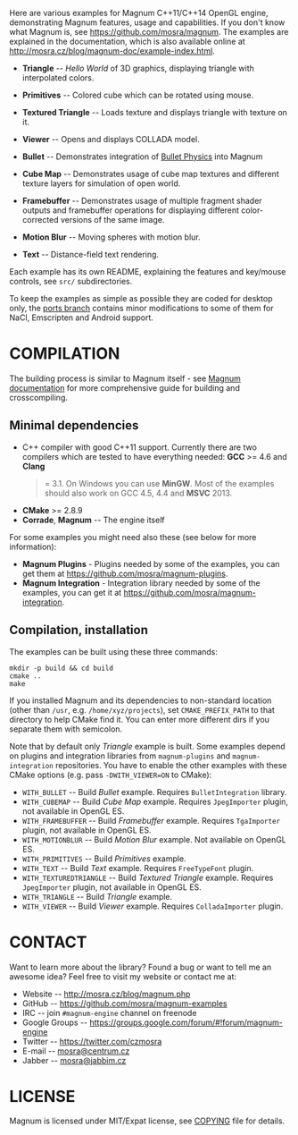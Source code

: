 Here are various examples for Magnum C++11/C++14 OpenGL engine, demonstrating
Magnum features, usage and capabilities. If you don't know what Magnum is, see
https://github.com/mosra/magnum. The examples are explained in the
documentation, which is also available online at
http://mosra.cz/blog/magnum-doc/example-index.html.

*   **Triangle** -- *Hello World* of 3D graphics, displaying triangle with
    interpolated colors.
*   **Primitives** -- Colored cube which can be rotated using mouse.
*   **Textured Triangle** -- Loads texture and displays triangle with texture
    on it.
*   **Viewer** -- Opens and displays COLLADA model.

*   **Bullet** -- Demonstrates integration of [Bullet Physics](http://www.bulletphysics.com)
    into Magnum
*   **Cube Map** -- Demonstrates usage of cube map textures and different
    texture layers for simulation of open world.
*   **Framebuffer** -- Demonstrates usage of multiple fragment shader outputs
    and framebuffer operations for displaying different color-corrected
    versions of the same image.
*   **Motion Blur** -- Moving spheres with motion blur.
*   **Text** -- Distance-field text rendering.

Each example has its own README, explaining the features and key/mouse
controls, see `src/` subdirectories.

To keep the examples as simple as possible they are coded for desktop only,
the [ports branch](https://github.com/mosra/magnum-examples/tree/ports)
contains minor modifications to some of them for NaCl, Emscripten and Android
support.

COMPILATION
===========

The building process is similar to Magnum itself - see [Magnum documentation](http://mosra.cz/blog/magnum-doc/)
for more comprehensive guide for building and crosscompiling.

Minimal dependencies
--------------------

*   C++ compiler with good C++11 support. Currently there are two compilers
    which are tested to have everything needed: **GCC** >= 4.6 and **Clang**
    >= 3.1. On Windows you can use **MinGW**. Most of the examples should also
    work on GCC 4.5, 4.4 and **MSVC** 2013.
*   **CMake** >= 2.8.9
*   **Corrade**, **Magnum** -- The engine itself

For some examples you might need also these (see below for more information):

*   **Magnum Plugins** - Plugins needed by some of the examples, you can get
    them at https://github.com/mosra/magnum-plugins.
*   **Magnum Integration** - Integration library needed by some of the
    examples, you can get it at https://github.com/mosra/magnum-integration.

Compilation, installation
-------------------------

The examples can be built using these three commands:

    mkdir -p build && cd build
    cmake ..
    make

If you installed Magnum and its dependencies to non-standard location (other
than `/usr`, e.g. `/home/xyz/projects`), set `CMAKE_PREFIX_PATH` to that
directory to help CMake find it. You can enter more different dirs if you
separate them with semicolon.

Note that by default only *Triangle* example is built. Some examples depend on
plugins and integration libraries from `magnum-plugins` and `magnum-integration`
repositories. You have to enable the other examples with these CMake options
(e.g. pass `-DWITH_VIEWER=ON` to CMake):

*   `WITH_BULLET` -- Build *Bullet* example. Requires `BulletIntegration`
    library.
*   `WITH_CUBEMAP` -- Build *Cube Map* example. Requires `JpegImporter` plugin,
    not available in OpenGL ES.
*   `WITH_FRAMEBUFFER` -- Build *Framebuffer* example. Requires `TgaImporter`
    plugin, not available in OpenGL ES.
*   `WITH_MOTIONBLUR` -- Build *Motion Blur* example. Not available on OpenGL
    ES.
*   `WITH_PRIMITIVES` -- Build *Primitives* example.
*   `WITH_TEXT` -- Build *Text* example. Requires `FreeTypeFont` plugin.
*   `WITH_TEXTUREDTRIANGLE` -- Build *Textured Triangle* example. Requires
    `JpegImporter` plugin, not available in OpenGL ES.
*   `WITH_TRIANGLE` -- Build *Triangle* example.
*   `WITH_VIEWER` -- Build *Viewer* example. Requires `ColladaImporter` plugin.

CONTACT
=======

Want to learn more about the library? Found a bug or want to tell me an awesome
idea? Feel free to visit my website or contact me at:

*   Website -- http://mosra.cz/blog/magnum.php
*   GitHub -- https://github.com/mosra/magnum-examples
*   IRC -- join `#magnum-engine` channel on freenode
*   Google Groups -- https://groups.google.com/forum/#!forum/magnum-engine
*   Twitter -- https://twitter.com/czmosra
*   E-mail -- mosra@centrum.cz
*   Jabber -- mosra@jabbim.cz

LICENSE
=======

Magnum is licensed under MIT/Expat license, see [COPYING](COPYING) file for
details.
